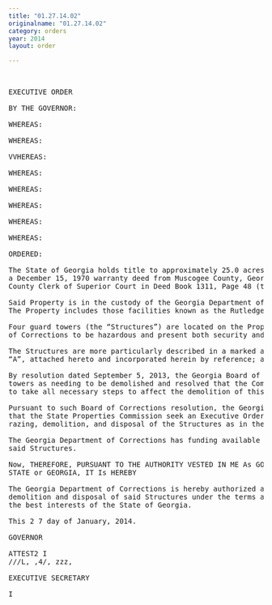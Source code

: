```yaml
---
title: "01.27.14.02"
originalname: "01.27.14.02"
category: orders
year: 2014
layout: order

---
```

<pre>
 

EXECUTIVE ORDER

BY THE GOVERNOR:

WHEREAS:

WHEREAS:

VVHEREAS:

WHEREAS:

WHEREAS:

WHEREAS:

WHEREAS:

WHEREAS:

ORDERED:

The State of Georgia holds title to approximately 25.0 acres of improved real property by virtue of
a December 15, 1970 warranty deed from Muscogee County, Georgia recorded in Muscogee
County Clerk of Superior Court in Deed Book 1311, Page 48 (the “Property”); and

Said Property is in the custody of the Georgia Department of Corrections; and
The Property includes those facilities known as the Rutledge State Prison; and

Four guard towers (the “Structures”) are located on the Property and found by the Georgia Board
of Corrections to be hazardous and present both security and health concerns; and

The Structures are more particularly described in a marked aerial photo and identified on Exhibit
“A”, attached hereto and incorporated herein by reference; and

By resolution dated September 5, 2013, the Georgia Board of Corrections declared the four guard
towers as needing to be demolished and resolved that the Commissioner of Corrections be authorized
to take all necessary steps to affect the demolition of this property; and

Pursuant to such Board of Corrections resolution, the Georgia Department of Corrections requested
that the State Properties Commission seek an Executive Order from the Governor to allow for the
razing, demolition, and disposal of the Structures as in the best interest of the State of Georgia; and

The Georgia Department of Corrections has funding available to raze, demolish and dispose of
said Structures.

Now, THEREFORE, PURSUANT TO THE AUTHORITY VESTED IN ME As GOVERNOR OF THE
STATE or GEORGIA, IT Is HEREBY

The Georgia Department of Corrections is hereby authorized and directed to provide for the razing,
demolition and disposal of said Structures under the terms and conditions which are deemed to be in
the best interests of the State of Georgia.

This 2 7 day of January, 2014.

GOVERNOR

ATTEST2 I
///L, ,4/, zzz,

EXECUTIVE SECRETARY

I

</pre>
